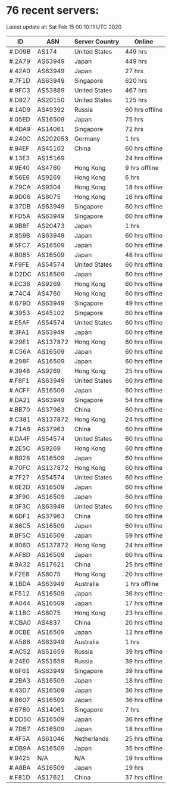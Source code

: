 # 76 recent servers:

Latest update at: Sat Feb 15 00:10:11 UTC 2020

| ID | ASN | Server Country | Online |
| -- | --- | -------------- | ------ |
| #.D09B | AS174 | United States | 449 hrs |
| #.2A79 | AS63949 | Japan | 449 hrs |
| #.42A0 | AS63949 | Japan | 27 hrs |
| #.7F1D | AS63949 | Singapore | 620 hrs |
| #.9FC3 | AS53889 | United States | 467 hrs |
| #.D827 | AS20150 | United States | 125 hrs |
| #.14D9 | AS49392 | Russia | 60 hrs offline |
| #.05ED | AS16509 | Japan | 75 hrs |
| #.4DA9 | AS14061 | Singapore | 72 hrs |
| #.240C | AS202053 | Germany | 1 hrs |
| #.94EF | AS45102 | China | 60 hrs offline |
| #.13E3 | AS15169 |  | 24 hrs offline |
| #.9E40 | AS4760 | Hong Kong | 9 hrs offline |
| #.56E6 | AS9269 | Hong Kong | 6 hrs |
| #.79CA | AS9304 | Hong Kong | 18 hrs offline |
| #.9D06 | AS8075 | Hong Kong | 16 hrs offline |
| #.37DB | AS63949 | Singapore | 60 hrs offline |
| #.FD5A | AS63949 | Singapore | 60 hrs offline |
| #.9B8F | AS20473 | Japan | 1 hrs |
| #.859B | AS63949 | Japan | 60 hrs offline |
| #.5FC7 | AS16509 | Japan | 60 hrs offline |
| #.B085 | AS16509 | Japan | 48 hrs offline |
| #.F9FE | AS54574 | United States | 60 hrs offline |
| #.D2DC | AS16509 | Japan | 60 hrs offline |
| #.EC36 | AS9269 | Hong Kong | 60 hrs offline |
| #.74C4 | AS4760 | Hong Kong | 60 hrs offline |
| #.679D | AS63949 | Singapore | 49 hrs offline |
| #.3953 | AS45102 | Singapore | 60 hrs offline |
| #.E5AF | AS54574 | United States | 60 hrs offline |
| #.3FA1 | AS63949 | Japan | 60 hrs offline |
| #.29E1 | AS137872 | Hong Kong | 60 hrs offline |
| #.C56A | AS16509 | Japan | 60 hrs offline |
| #.298F | AS16509 | Japan | 60 hrs offline |
| #.3948 | AS9269 | Hong Kong | 25 hrs offline |
| #.F8F1 | AS63949 | United States | 60 hrs offline |
| #.ACFF | AS16509 | Japan | 60 hrs offline |
| #.DA21 | AS63949 | Singapore | 54 hrs offline |
| #.BB70 | AS37963 | China | 60 hrs offline |
| #.C381 | AS137872 | Hong Kong | 24 hrs offline |
| #.71A8 | AS37963 | China | 60 hrs offline |
| #.DA4F | AS54574 | United States | 60 hrs offline |
| #.2E5C | AS9269 | Hong Kong | 60 hrs offline |
| #.B928 | AS16509 | Japan | 60 hrs offline |
| #.70FC | AS137872 | Hong Kong | 60 hrs offline |
| #.7F27 | AS54574 | United States | 60 hrs offline |
| #.6E2D | AS16509 | Japan | 60 hrs offline |
| #.3F90 | AS16509 | Japan | 60 hrs offline |
| #.0F3C | AS63949 | United States | 60 hrs offline |
| #.6DF1 | AS37963 | China | 60 hrs offline |
| #.86C5 | AS16509 | Japan | 60 hrs offline |
| #.BF5C | AS16509 | Japan | 59 hrs offline |
| #.806D | AS137872 | Hong Kong | 24 hrs offline |
| #.AF8D | AS16509 | Japan | 60 hrs offline |
| #.9A32 | AS17621 | China | 25 hrs offline |
| #.F2E8 | AS8075 | Hong Kong | 20 hrs offline |
| #.1BDA | AS63949 | Australia | 1 hrs offline |
| #.F512 | AS16509 | Japan | 36 hrs offline |
| #.A044 | AS16509 | Japan | 17 hrs offline |
| #.11BC | AS8075 | Hong Kong | 23 hrs offline |
| #.CBA0 | AS4837 | China | 20 hrs offline |
| #.0CBE | AS16509 | Japan | 12 hrs offline |
| #.A586 | AS63949 | Australia | 1 hrs |
| #.AC52 | AS51659 | Russia | 39 hrs offline |
| #.24E0 | AS51659 | Russia | 39 hrs offline |
| #.6F61 | AS63949 | Singapore | 39 hrs offline |
| #.2BA3 | AS16509 | Japan | 18 hrs offline |
| #.43D7 | AS16509 | Japan | 36 hrs offline |
| #.B607 | AS16509 | Japan | 36 hrs offline |
| #.6780 | AS14061 | Singapore | 7 hrs |
| #.DD50 | AS16509 | Japan | 36 hrs offline |
| #.7D57 | AS16509 | Japan | 18 hrs offline |
| #.4F5A | AS61046 | Netherlands | 25 hrs offline |
| #.DB9A | AS16509 | Japan | 35 hrs offline |
| #.9425 | N/A | N/A | 19 hrs offline |
| #.A8BA | AS16509 | Japan | 19 hrs |
| #.F81D | AS17621 | China | 37 hrs offline |

